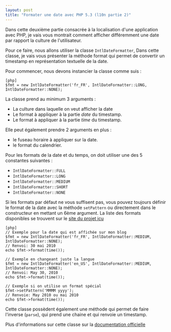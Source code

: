 ```yaml
---
layout: post
title: "Formater une date avec PHP 5.3 (l10n partie 2)"
---
```


Dans cette deuxième partie consacrée à la localisation d'une application avec PHP, je vais vous montrait comment afficher différemment une date par rapport la culture de l'utilisateur.

Pour ce faire, nous allons utiliser la classe `IntlDateFormatter`, Dans cette classe, je vais vous présenter la méthode format qui permet de convertir un timestamp en représentation textuelle de la date.

Pour commencer, nous devons instancier la classe comme suis :

    [php]
    $fmt = new IntlDateFormatter('fr_FR', IntlDateFormatter::LONG, IntlDateFormatter::NONE);

La classe prend au minimum 3 arguments :

- La culture dans laquelle on veut afficher la date
- Le format à appliquer à la partie *date* du timestamp.
- Le format à appliquer à la partie *time* du timestamp.

Elle peut également prendre 2 arguments en plus :

- le fuseau horaire à appliquer sur la date.
- le format du calendrier.

Pour les formats de la date et du temps, on doit utiliser une des 5 constantes suivantes :

- `IntlDateFormatter::FULL`
- `IntlDateFormatter::LONG`
- `IntlDateFormatter::MEDIUM`
- `IntlDateFormatter::SHORT`
- `IntlDateFormatter::NONE`

Si les formats par défaut ne vous suffisent pas, vous pouvez toujours définir le format de la date avec la méthode `setPattern` ou directement dans le constructeur en mettant un 6ème argument. La liste des formats disponibles se trouvent sur le [site du projet icu](http://www.icu-project.org/apiref/icu4c/classSimpleDateFormat.html#_details)

    [php]
    // Exemple pour la date qui est affichée sur mon blog
    $fmt = new IntlDateFormatter('fr_FR', IntlDateFormatter::MEDIUM, IntlDateFormatter::NONE);
    // Renvoi: 30 mai 2010
    echo $fmt->format(time());

    // Exemple en changeant juste la langue
    $fmt = new IntlDateFormatter('en_US', IntlDateFormatter::MEDIUM, IntlDateFormatter::NONE);
    // Renvoi: May 30, 2010
    echo $fmt->format(time());

    // Exemple si on utilise un format spécial
    $fmt->setPattern('MMMM yyyy');
    // Renvoie: May 2010 ou mai 2010
    echo $fmt->format(time());

Cette classe possèdent également une méthode qui permet de faire l'inverse (`parse`), qui prend une chaine et qui renvoie un timestamp.

Plus d'informations sur cette classe sur la [documentation officielle](http://www.php.net/manual/en/class.intldateformatter.php)